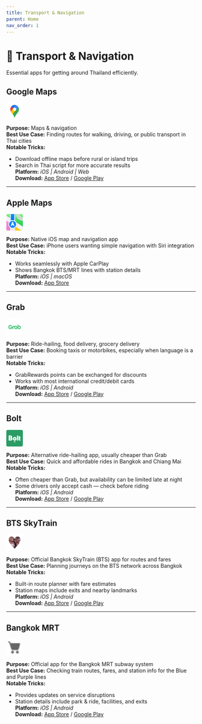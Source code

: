 ```yaml
---
title: Transport & Navigation
parent: Home
nav_order: 1
---
```


# 🚕 Transport & Navigation

Essential apps for getting around Thailand efficiently.

## Google Maps

<img src="icons/google-maps.jpg" alt="Google Maps icon" width="44" height="44" style="vertical-align:text-bottom;border-radius:4px"/>

**Purpose:** Maps & navigation  
**Best Use Case:** Finding routes for walking, driving, or public transport in Thai cities  
**Notable Tricks:**  
- Download offline maps before rural or island trips  
- Search in Thai script for more accurate results  
**Platform:** *iOS | Android | Web*  
**Download:** [App Store](https://apps.apple.com/app/google-maps/id585027354) / [Google Play](https://play.google.com/store/apps/details?id=com.google.android.apps.maps)

---

## Apple Maps

<img src="icons/apple-maps.jpg" alt="Apple Maps icon" width="44" height="44" style="vertical-align:text-bottom;border-radius:4px"/>

**Purpose:** Native iOS map and navigation app  
**Best Use Case:** iPhone users wanting simple navigation with Siri integration  
**Notable Tricks:**  
- Works seamlessly with Apple CarPlay  
- Shows Bangkok BTS/MRT lines with station details  
**Platform:** *iOS | macOS*  
**Download:** [App Store](https://apps.apple.com/app/apple-maps/id915056765)

---

## Grab

<img src="icons/grab.jpg" alt="Grab icon" width="44" height="44" style="vertical-align:text-bottom;border-radius:4px"/>

**Purpose:** Ride-hailing, food delivery, grocery delivery  
**Best Use Case:** Booking taxis or motorbikes, especially when language is a barrier  
**Notable Tricks:**  
- GrabRewards points can be exchanged for discounts  
- Works with most international credit/debit cards  
**Platform:** *iOS | Android*  
**Download:** [App Store](https://apps.apple.com/app/grab/id647268330) / [Google Play](https://play.google.com/store/apps/details?id=com.grabtaxi.passenger)

---

## Bolt

<img src="icons/bolt.jpg" alt="Bolt icon" width="44" height="44" style="vertical-align:text-bottom;border-radius:4px"/>

**Purpose:** Alternative ride-hailing app, usually cheaper than Grab  
**Best Use Case:** Quick and affordable rides in Bangkok and Chiang Mai  
**Notable Tricks:**  
- Often cheaper than Grab, but availability can be limited late at night  
- Some drivers only accept cash — check before riding  
**Platform:** *iOS | Android*  
**Download:** [App Store](https://apps.apple.com/app/bolt/id675033630) / [Google Play](https://play.google.com/store/apps/details?id=ee.mtakso.client)

---

## BTS SkyTrain

<img src="icons/bts-skytrain.jpg" alt="BTS SkyTrain icon" width="44" height="44" style="vertical-align:text-bottom;border-radius:4px"/>

**Purpose:** Official Bangkok SkyTrain (BTS) app for routes and fares  
**Best Use Case:** Planning journeys on the BTS network across Bangkok  
**Notable Tricks:**  
- Built-in route planner with fare estimates  
- Station maps include exits and nearby landmarks  
**Platform:** *iOS | Android*  
**Download:** [App Store](https://apps.apple.com/app/bts-skytrain/id606189381) / [Google Play](https://play.google.com/store/apps/details?id=com.btscorporation.btsapp)

---

## Bangkok MRT

<img src="icons/bangkok-mrt.png" alt="Bangkok MRT icon" width="44" height="44" style="vertical-align:text-bottom;border-radius:4px"/>

**Purpose:** Official app for the Bangkok MRT subway system  
**Best Use Case:** Checking train routes, fares, and station info for the Blue and Purple lines  
**Notable Tricks:**  
- Provides updates on service disruptions  
- Station details include park & ride, facilities, and exits  
**Platform:** *iOS | Android*  
**Download:** [App Store](https://apps.apple.com/app/bangkok-mrt/id1059263761) / [Google Play](https://play.google.com/store/apps/details?id=com.bem.mrtapp)
